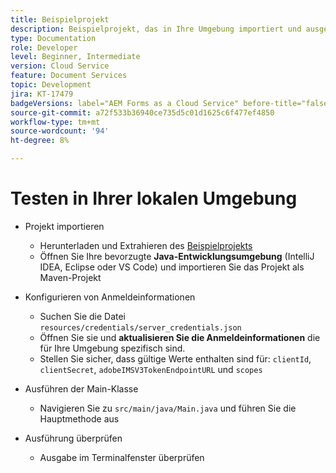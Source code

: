 ```yaml
---
title: Beispielprojekt
description: Beispielprojekt, das in Ihre Umgebung importiert und ausgeführt werden kann
type: Documentation
role: Developer
level: Beginner, Intermediate
version: Cloud Service
feature: Document Services
topic: Development
jira: KT-17479
badgeVersions: label="AEM Forms as a Cloud Service" before-title="false"
source-git-commit: a72f533b36940ce735d5c01d1625c6f477ef4850
workflow-type: tm+mt
source-wordcount: '94'
ht-degree: 8%

---
```



# Testen in Ihrer lokalen Umgebung

* Projekt importieren

   * Herunterladen und Extrahieren des [Beispielprojekts](./assets/formsdocumentservices.zip)
   * Öffnen Sie Ihre bevorzugte **Java-Entwicklungsumgebung** (IntelliJ IDEA, Eclipse oder VS Code) und importieren Sie das Projekt als Maven-Projekt
* Konfigurieren von Anmeldeinformationen

   * Suchen Sie die Datei `resources/credentials/server_credentials.json`
   * Öffnen Sie sie und **aktualisieren Sie die Anmeldeinformationen** die für Ihre Umgebung spezifisch sind.
   * Stellen Sie sicher, dass gültige Werte enthalten sind für:
     `clientId`, `clientSecret`, `adobeIMSV3TokenEndpointURL` und
     `scopes`

* Ausführen der Main-Klasse

   * Navigieren Sie zu `src/main/java/Main.java` und führen Sie die Hauptmethode aus

* Ausführung überprüfen
   * Ausgabe im Terminalfenster überprüfen

